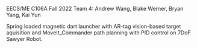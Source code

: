 EECS/ME C106A Fall 2022 Team 4: Andrew Wang, Blake Werner, Bryan Yang, Kai Yun

Spring loaded magnetic dart launcher with AR-tag vision-based target aquisition and MoveIt_Commander path planning with PID control on 7DoF Sawyer Robot.
